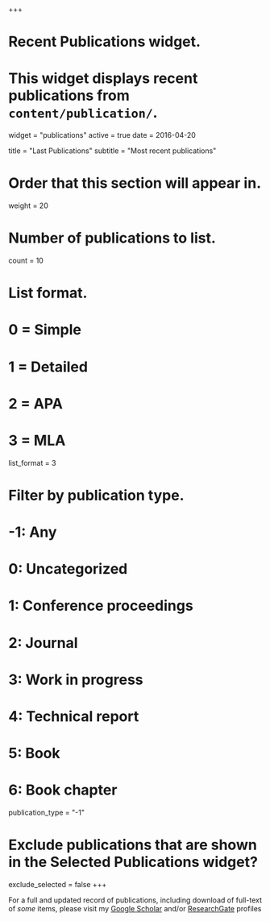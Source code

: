 +++
# Recent Publications widget.
# This widget displays recent publications from `content/publication/`.
widget = "publications"
active = true
date = 2016-04-20

title = "Last Publications"
subtitle = "Most recent publications"

# Order that this section will appear in.
weight = 20

# Number of publications to list.
count = 10

# List format.
#   0 = Simple
#   1 = Detailed
#   2 = APA
#   3 = MLA
list_format = 3

# Filter by publication type.
# -1: Any
#  0: Uncategorized
#  1: Conference proceedings
#  2: Journal
#  3: Work in progress
#  4: Technical report
#  5: Book
#  6: Book chapter
publication_type = "-1"

# Exclude publications that are shown in the Selected Publications widget?
exclude_selected = false
+++

For a full and updated record of publications, including download of full-text of *some* items, please visit my [Google Scholar](http://scholar.google.com/citations?user=vNSBkroAAAAJ) and/or [ResearchGate](https://www.researchgate.net/profile/Andres_Perez-Figueroa) profiles